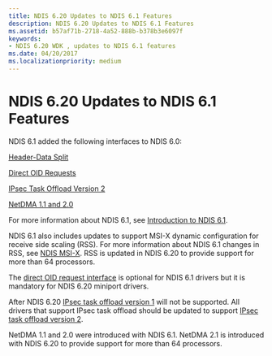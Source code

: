 ```yaml
---
title: NDIS 6.20 Updates to NDIS 6.1 Features
description: NDIS 6.20 Updates to NDIS 6.1 Features
ms.assetid: b57af71b-2718-4a52-888b-b378b3e6097f
keywords:
- NDIS 6.20 WDK , updates to NDIS 6.1 features
ms.date: 04/20/2017
ms.localizationpriority: medium
---
```


# NDIS 6.20 Updates to NDIS 6.1 Features





NDIS 6.1 added the following interfaces to NDIS 6.0:

[Header-Data Split](header-data-split-in-ndis-6-1.md)

[Direct OID Requests](direct-oid-request-interface-in-ndis-6-1.md)

[IPsec Task Offload Version 2](ipsec-task-offload-version-2-in-ndis-6-1.md)

[NetDMA 1.1 and 2.0](netdma-updates-in-ndis-6-1.md)

For more information about NDIS 6.1, see [Introduction to NDIS 6.1](introduction-to-ndis-6-1.md).

NDIS 6.1 also includes updates to support MSI-X dynamic configuration for receive side scaling (RSS). For more information about NDIS 6.1 changes in RSS, see [NDIS MSI-X](ndis-msi-x.md). RSS is updated in NDIS 6.20 to provide support for more than 64 processors.

The [direct OID request interface](direct-oid-request-interface-in-ndis-6-1.md) is optional for NDIS 6.1 drivers but it is mandatory for NDIS 6.20 miniport drivers.

After NDIS 6.20 [IPsec task offload version 1](background-reading-on-ipsec.md) will not be supported. All drivers that support IPsec task offload should be updated to support [IPsec task offload version 2](./introduction-to-ipsec-offload-version-2.md).

NetDMA 1.1 and 2.0 were introduced with NDIS 6.1. NetDMA 2.1 is introduced with NDIS 6.20 to provide support for more than 64 processors.

 

